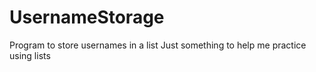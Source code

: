 # UsernameStorage
Program to store usernames in a list
Just something to help me practice using lists 
